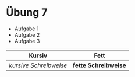 Übung 7
====
* Aufgabe 1
* Aufgabe 2
* Aufgabe 3

Kursiv | Fett |
--- | --- |
*kursive Schreibweise* | **fette Schreibweise** |

